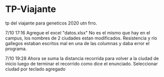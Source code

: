 # TP-Viajante
tp del viajante para geneticos 2020 utn frro.

7/10 17:16
Agregue el excel "datos.xlsx" 
No es el mismo que hay en el campus, los nombres de 2 ciudades estan modificados.
Resistencia y río gallegos estaban escritos mal en una de las columnas y daba error el programa.

7/10 19:28
Ahora se suma la distancia recorrida para volver a la ciudad de inicio luego de terminar el recorrido como dice el enunciado.
Seleccionar ciudad por teclado agregado
